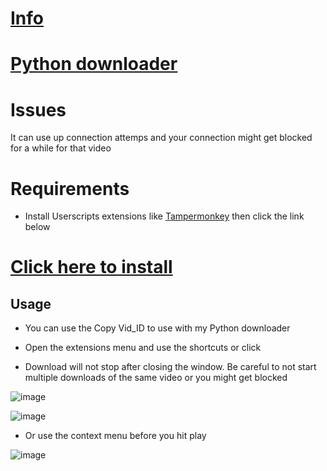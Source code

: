 # [Info](https://github.com/PatrickL546/How-to-download-hydrax-abyss.to)

# [Python downloader](https://github.com/PatrickL546/Hydrax-Abyss.to-DownloadHelper-Python)

# Issues

It can use up connection attemps and your connection might get blocked for a while for that video

# Requirements

- Install Userscripts extensions  like [Tampermonkey](https://www.tampermonkey.net/) then click the link below

# [Click here to install](https://github.com/PatrickL546/Hydrax-Abyss.to-DownloadHelper/raw/master/Hydrax-Abyss.to-DownloadHelper.user.js)

## Usage

- You can use the Copy Vid_ID to use with my Python downloader

- Open the extensions menu and use the shortcuts or click

- Download will not stop after closing the window. Be careful to not start multiple downloads of the same video or you might get blocked

![image](https://github.com/PatrickL546/Hydrax-Abyss.to-DownloadHelper-Userscript/assets/75874561/d9917378-6921-4723-bf8d-e181f70b6767)

![image](https://github.com/PatrickL546/Hydrax-Abyss.to-DownloadHelper-Userscript/assets/75874561/ce8870a6-c08b-401a-bb31-c82d4704fedc)

- Or use the context menu before you hit play

![image](https://github.com/PatrickL546/Hydrax-Abyss.to-DownloadHelper-Userscript/assets/75874561/63f646ef-b8e2-425f-9af0-5997edc37590)
